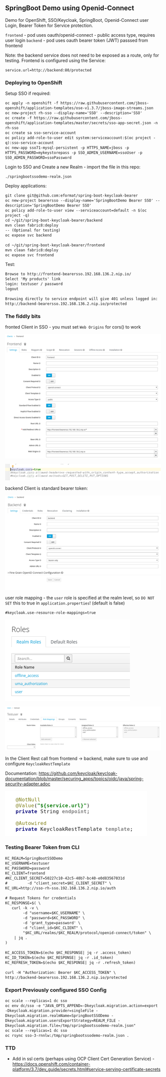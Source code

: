 ## SpringBoot Demo using Openid-Connect

Demo for OpenShift, SSO/Keycloak, SpringBoot, Openid-Connect user Login, Bearer Token for Service protection.

`frontend` - pod uses oauth/openid-connect - public access type, requires user login
`backend` - pod uses oauth bearer token (JWT) passsed from frontend

Note: the backend service does not need to be exposed as a route, only for testing. Frontend is configured using the Service:
```
service.url=http://backend:80/protected
```

### Deploying to OpenShift

Setup SSO if required:
```
oc apply -n openshift -f https://raw.githubusercontent.com/jboss-openshift/application-templates/ose-v1.3.7/jboss-image-streams.json
oc new-project rh-sso --display-name='SSO' --description='SSO'
oc create -f https://raw.githubusercontent.com/jboss-openshift/application-templates/master/secrets/sso-app-secret.json -n rh-sso
oc create sa sso-service-account
oc policy add-role-to-user edit system:serviceaccount:$(oc project -q):sso-service-account
oc new-app sso71-mysql-persistent -p HTTPS_NAME=jboss -p HTTPS_PASSWORD=mykeystorepass -p SSO_ADMIN_USERNAME=ssoUser -p SSO_ADMIN_PASSWORD=ssoPassword
```

Login to SSO and Create a new Realm - import the file in this repo: 
```
./springbootssodemo-realm.json
```

Deploy applications:
```
git clone git@github.com:eformat/spring-boot-keycloak-bearer
oc new-project bearersso --display-name='SpringBootDemo Bearer SSO' --description='SpringBootDemo Bearer SSO'
oc policy add-role-to-user view --serviceaccount=default -n $(oc project -q)
cd ~/git/spring-boot-keycloak-bearer/backend
mvn clean fabric8:deploy
-- (Optional for testing)
oc expose svc backend

cd ~/git/spring-boot-keycloak-bearer/frontend
mvn clean fabric8:deploy
oc expose svc frontend
```

Test:
```
Browse to http://frontend-bearersso.192.168.136.2.nip.io/
Select 'My products' link
login: testuser / password
logout

Browsing directly to service endpoint will give 401 unless logged in: 
http://backend-bearersso.192.168.136.2.nip.io/protected
```

### The fiddly bits

fronted Client in SSO - you must set `Web Origins` for cors() to work

![frontend-client](images/frontend-client.png)

![springboot-config-cors](images/springboot-config-cors.png)

backend Client is standard bearer token:

![backend-client](images/backend-client.png)

user role mapping - the `user` role is specified at the realm level, so `DO NOT SET` this to true in `application.properties`! (default is false)
```
#keycloak.use-resource-role-mappings=true

```
![realm-roles](images/realm-roles.png)

![test-user-role-mapping](images/test-user-role-mapping.png)

In the Client Rest call from frontend -> backend, make sure to use and configure `KeycloakRestTemplate`

Documentation: https://github.com/keycloak/keycloak-documentation/blob/master/securing_apps/topics/oidc/java/spring-security-adapter.adoc

![keycloak-rest-template](images/keycloak-rest-template.png)

### Testing Bearer Token from CLI

```
KC_REALM=SpringBootSSODemo
KC_USERNAME=testuser
KC_PASSWORD=password
KC_CLIENT=frontend
#KC_CLIENT_SECRET=50227c10-42c5-40b7-bc40-e0d83567031d
#         -d "client_secret=$KC_CLIENT_SECRET" \
KC_URL=http://sso-rh-sso.192.168.136.2.nip.io/auth

# Request Tokens for credentials
KC_RESPONSE=$( \
   curl -k -v \
        -d "username=$KC_USERNAME" \
        -d "password=$KC_PASSWORD" \
        -d 'grant_type=password' \
        -d "client_id=$KC_CLIENT" \
        "$KC_URL/realms/$KC_REALM/protocol/openid-connect/token" \
    | jq .
)

KC_ACCESS_TOKEN=$(echo $KC_RESPONSE| jq -r .access_token)
KC_ID_TOKEN=$(echo $KC_RESPONSE| jq -r .id_token)
KC_REFRESH_TOKEN=$(echo $KC_RESPONSE| jq -r .refresh_token)

curl -H "Authorization: Bearer $KC_ACCESS_TOKEN" \
http://backend-bearersso.192.168.136.2.nip.io/protected
```

### Export Previously configured SSO Config
```
oc scale --replicas=1 dc sso
oc env dc/sso -e "JAVA_OPTS_APPEND=-Dkeycloak.migration.action=export -Dkeycloak.migration.provider=singleFile -Dkeycloak.migration.realmName=SpringBootSSODemo -Dkeycloak.migration.usersExportStrategy=REALM_FILE -Dkeycloak.migration.file=/tmp/springbootssodemo-realm.json"
oc scale --replicas=1 dc sso
oc rsync sso-3-rnnlw:/tmp/springbootssodemo-realm.json .
```

### TTD
- Add in ssl certs (perhaps using OCP Client Cert Generation Service) - https://docs.openshift.com/container-platform/3.7/dev_guide/secrets.html#service-serving-certificate-secrets
